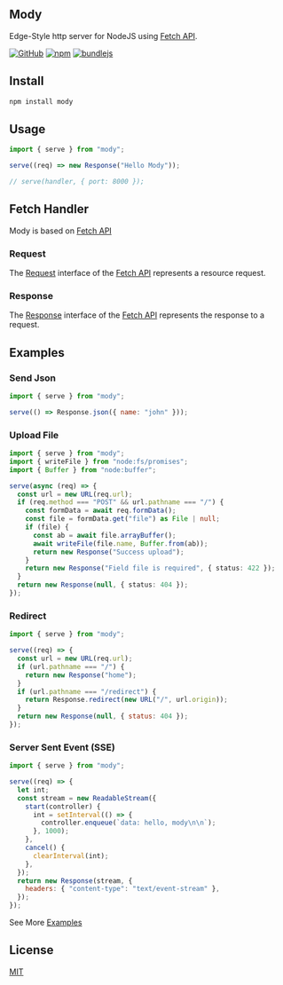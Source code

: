 ## Mody

Edge-Style http server for NodeJS using
[Fetch API](https://developer.mozilla.org/en-US/docs/Web/API/Fetch_API).

[![GitHub](https://img.shields.io/github/license/herudi/mody)](https://github.com/herudi/mody/blob/master/LICENSE)
[![npm](https://img.shields.io/npm/v/mody)](https://www.npmjs.com/package/mody)
[![bundlejs](https://deno.bundlejs.com/badge?q=mody&config={%22esbuild%22:{%22format%22:%22cjs%22,%22platform%22:%22node%22}})](https://www.npmjs.com/package/mody)

## Install

```bash
npm install mody
```

## Usage

```js
import { serve } from "mody";

serve((req) => new Response("Hello Mody"));

// serve(handler, { port: 8000 });
```

## Fetch Handler

Mody is based on
[Fetch API](https://developer.mozilla.org/en-US/docs/Web/API/Fetch_API)

### Request

The [Request](https://developer.mozilla.org/en-US/docs/Web/API/Request)
interface of the
[Fetch API](https://developer.mozilla.org/en-US/docs/Web/API/Fetch_API)
represents a resource request.

### Response

The [Response](https://developer.mozilla.org/en-US/docs/Web/API/Response)
interface of the
[Fetch API](https://developer.mozilla.org/en-US/docs/Web/API/Fetch_API)
represents the response to a request.

## Examples

### Send Json

```js
import { serve } from "mody";

serve(() => Response.json({ name: "john" }));
```

### Upload File

```ts
import { serve } from "mody";
import { writeFile } from "node:fs/promises";
import { Buffer } from "node:buffer";

serve(async (req) => {
  const url = new URL(req.url);
  if (req.method === "POST" && url.pathname === "/") {
    const formData = await req.formData();
    const file = formData.get("file") as File | null;
    if (file) {
      const ab = await file.arrayBuffer();
      await writeFile(file.name, Buffer.from(ab));
      return new Response("Success upload");
    }
    return new Response("Field file is required", { status: 422 });
  }
  return new Response(null, { status: 404 });
});
```

### Redirect

```js
import { serve } from "mody";

serve((req) => {
  const url = new URL(req.url);
  if (url.pathname === "/") {
    return new Response("home");
  }
  if (url.pathname === "/redirect") {
    return Response.redirect(new URL("/", url.origin));
  }
  return new Response(null, { status: 404 });
});
```

### Server Sent Event (SSE)

```js
import { serve } from "mody";

serve((req) => {
  let int;
  const stream = new ReadableStream({
    start(controller) {
      int = setInterval(() => {
        controller.enqueue(`data: hello, mody\n\n`);
      }, 1000);
    },
    cancel() {
      clearInterval(int);
    },
  });
  return new Response(stream, {
    headers: { "content-type": "text/event-stream" },
  });
});
```

See More [Examples](https://github.com/herudi/mody/blob/master/examples)

## License

[MIT](LICENSE)
